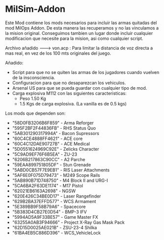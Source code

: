 # MilSim-Addon

Este Mod contiene los mods necesarios para incluir las armas quitadas del mod MilOps Addon. De esta manera las recuperamos y no las vinculamos a la mision original. Conseguimos tambien un lugar donde incluir cualquier modificacion que necesite para la mision, asi como cualquier script.

Archivo añadido ---> von.acp : Para limitar la distancia de voz directa a mas real, en vez de los 100 mts originales del juego.

Añadido:
- Script para que no se quiten las armas de los jugadores cuando vuelven de la insconsciencia.
- Configuracion para que no desaparezcan los vehiculos.
- Arsenal US para que se pueda guardar con cualquier tipo de mod.
- Carga explosiva M112 con las siguientes caracteristicas:
  - Peso 1.50 Kg
  - 1.5 Kgs de carga explosiva. (La vanilla es de 0.5 kgs) 

Los mods que dependen son:

- "58D0FB3206B6F859" - Arma Reforger
- "595F2BF2F44836FB" - RHS Status Quo
- "5AB301290317994A" - Bacon Supressors
- "60C4CE4888FF4621" - ACE core
- "60C4C12DAE90727B" - ACE Medical
- "5D0551624969C92E" - Zelicks Character
- "5C9AD9EF76F6B5EA" - ZU-23
- "6206B217863C90CC" - A2 Parche
- "59EAA899751805DF" - Stun Grenade
- "5ABD0CB57F7E9EB1" - RIS Laser Attachments
- "5AF6E0F075D79473" - M249 Scope Rails
- "5AB890B71D748750" - M4 Block II and URG-I
- "5CA6BA2F63DE1174" - M17 Pistol
- "62021EB6163A2698" - NGSW
- "620E426C34BE0D17" - Laser Rangefinder
- "629B2BA37EFFD577" - WCS Armament
- "5E389BB9F58B79A6" - Spacecore
- "5B383D4CB27E0D54" - BMP-3 IFV
- "5994AD5A9F33BE57" - Game Master FX
- "63255A0AB3F94666" - Project X-Ray Gas Mask Pack
- "62D15D0025AE021B" - ZSU-23-4 Shilka
- "61BA4EB5C886D396" - WCS_VehicleLock
